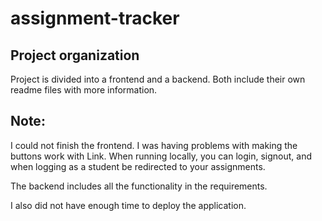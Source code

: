 # assignment-tracker

## Project organization
Project is divided into a frontend and a backend. Both include their own readme files with more information.

## Note:

I could not finish the frontend. I was having problems with making the buttons work with Link. When running locally, you can login, signout, and when logging as a student be redirected to your assignments.

The backend includes all the functionality in the requirements.

I also did not have enough time to deploy the application.